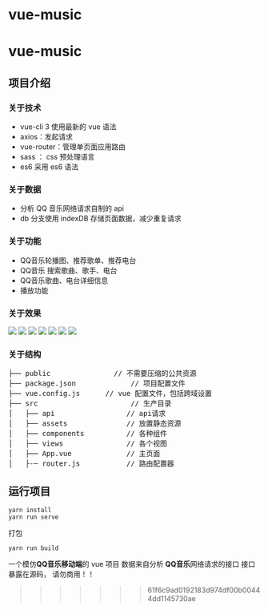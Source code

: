 # vue-music

# vue-music

## 项目介绍

### 关于技术

+ vue-cli 3 使用最新的 vue 语法
+ axios：发起请求
+ vue-router：管理单页面应用路由
+ sass ： css 预处理语言
+ es6 采用 es6 语法

### 关于数据

+ 分析 QQ 音乐网络请求自制的 api
+ db 分支使用 indexDB 存储页面数据，减少重复请求

### 关于功能

+ QQ音乐轮播图、推荐歌单、推荐电台
+ QQ音乐 搜索歌曲、歌手、电台
+ QQ音乐歌曲、电台详细信息
+ 播放功能

### 关于效果

![](https://github.com/QiWang97/vue-music-qq/blob/db/static/md/1.jpg)
![](https://github.com/QiWang97/vue-music-qq/blob/db/static/md/2.jpg)
![](https://github.com/QiWang97/vue-music-qq/blob/db/static/md/3.jpg)
![](https://github.com/QiWang97/vue-music-qq/blob/db/static/md/4.jpg)
![](https://github.com/QiWang97/vue-music-qq/blob/db/static/md/5.jpg)
![](https://github.com/QiWang97/vue-music-qq/blob/db/static/md/6.jpg)
![](https://github.com/QiWang97/vue-music-qq/blob/db/static/md/7.jpg)





### 关于结构

<pre>
├── public               // 不需要压缩的公共资源
├── package.json      		 // 项目配置文件
├── vue.config.js      // vue 配置文件，包括跨域设置
├── src                		 // 生产目录
│   ├── api       			// api请求
│   ├── assets              // 放置静态资源
│   ├── components     		// 各种组件
│   ├── views          		// 各个视图
│   ├── App.vue         	// 主页面
│   ├-─ router.js     		// 路由配置器
</pre>



## 运行项目

```
yarn install
yarn run serve
```

打包

```
yarn run build
```

一个模仿**QQ音乐移动端**的 vue 项目
数据来自分析 **QQ音乐**网络请求的接口
接口暴露在源码， 请勿商用！！

>>>>>>> 61f6c9ad0192183d974df00b00444dd1145730ae
